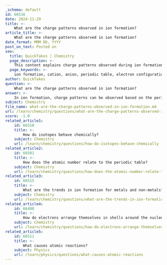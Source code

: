 ```yaml
---
_schema: default
id: 66516
date: 2024-11-29
title: >-
    What are the charge patterns observed in ion formation?
article_title: >-
    What are the charge patterns observed in ion formation?
date_format: MMM DD, YYYY
post_on_text: Posted on
seo:
  title: QuickTakes | Chemistry
  page_description: >-
    This content explains charge patterns observed during ion formation, focusing on cation and anion creation, periodic trends, electron configurations, and how these are influenced by the periodic table.
  page_keywords: >-
    ion formation, cation, anion, periodic table, electron configuration, charge patterns, transition metals, octet rule, periodic trends, alkali metals, alkaline earth metals, halogens, chalcogens
author: QuickTakes
question: >-
    What are the charge patterns observed in ion formation?
answer: >-
    In ion formation, charge patterns can be observed based on the periodic table and the electron configurations of elements. Here are the key points regarding these charge patterns:\n\n1. **Cation Formation**: Atoms of metallic elements tend to form positive ions, known as cations, by losing one or more electrons. The charge of the cation typically corresponds to the group number of the element in the periodic table. For example:\n   - Group 1 elements (alkali metals) form 1+ ions (e.g., sodium forms Na⁺).\n   - Group 2 elements (alkaline earth metals) form 2+ ions (e.g., magnesium forms Mg²⁺).\n\n2. **Anion Formation**: Nonmetals tend to form negative ions, known as anions, by gaining electrons. The charge of the anion can often be predicted by subtracting 8 from the group number. For example:\n   - Group 17 elements (halogens) typically form 1− ions (e.g., chlorine forms Cl⁻).\n   - Group 16 elements (chalcogens) typically form 2− ions (e.g., oxygen forms O²⁻).\n\n3. **Transition Metals**: Unlike main group elements, transition metals do not follow a simple pattern for ion formation. They can form cations with varying charges, which can depend on the specific chemical context. For example, iron can form Fe²⁺ or Fe³⁺ ions.\n\n4. **Octet Rule**: The tendency of atoms to achieve a full outer shell of electrons (octet) influences their charge when forming ions. For instance, magnesium, which has the electron configuration of [Ne]3s², loses two electrons to achieve the stable electron configuration of neon, resulting in a 2+ charge.\n\n5. **Periodic Trends**: The periodic table is a useful tool for predicting the likely charges of ions. As you move from left to right across a period, the tendency to gain electrons increases, while the tendency to lose electrons decreases, which reflects the transition from metals to nonmetals.\n\nIn summary, the charge patterns observed in ion formation are closely related to the position of elements in the periodic table, their electron configurations, and their tendency to achieve stable electron arrangements.
subject: Chemistry
file_name: what-are-the-charge-patterns-observed-in-ion-formation.md
url: /learn/chemistry/questions/what-are-the-charge-patterns-observed-in-ion-formation
score: -1.0
related_article1:
    id: 66510
    title: >-
        How do isotopes behave chemically?
    subject: Chemistry
    url: /learn/chemistry/questions/how-do-isotopes-behave-chemically
related_article2:
    id: 66501
    title: >-
        How does the atomic number relate to the periodic table?
    subject: Chemistry
    url: /learn/chemistry/questions/how-does-the-atomic-number-relate-to-the-periodic-table
related_article3:
    id: 66515
    title: >-
        What are the trends in ion formation for metals and non-metals?
    subject: Chemistry
    url: /learn/chemistry/questions/what-are-the-trends-in-ion-formation-for-metals-and-nonmetals
related_article4:
    id: 66498
    title: >-
        How do electrons arrange themselves in shells around the nucleus?
    subject: Chemistry
    url: /learn/chemistry/questions/how-do-electrons-arrange-themselves-in-shells-around-the-nucleus
related_article5:
    id: 66511
    title: >-
        What causes atomic reactions?
    subject: Physics
    url: /learn/physics/questions/what-causes-atomic-reactions
---
```


&nbsp;